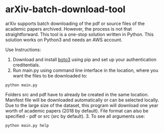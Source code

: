 # arXiv-batch-download-tool
arXiv supports batch downloading of the pdf or source files of the academic papers archived. However, the process is not that straightforward. This tool is a one-stop solution written in Python. This solution works on Python3 and needs an AWS account.

Use Instructions:

1. Download and install [boto3](https://boto3.amazonaws.com/v1/documentation/api/latest/guide/quickstart.html) using pip and set up your authentication creditentials. 
2. Run main.py using command line interface in the location, where you want the files to be downloaded to:

```python main.py```

Folders src and pdf have to already be created in the same location. Manifest file will be downloaded automatically or can be selected locally. Due to the large size of the dataset, this program will download one year worth of academic papers (2018 by default). File format can also be specified - pdf or src (src by default). 
3. To see all arguments use:

```python main.py help```
